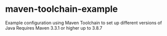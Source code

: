 # maven-toolchain-example
Example configuration using Maven Toolchain to set up different versions of Java
Requires Maven 3.3.1 or higher up to 3.8.7

